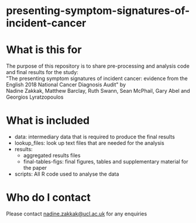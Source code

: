 # presenting-symptom-signatures-of-incident-cancer

# What is this for
The purpose of this repository is to share pre-processing and analysis code and final results for the study:  
"The presenting symptom signatures of incident cancer: evidence from the English 2018 National Cancer Diagnosis Audit" by  
Nadine Zakkak, Matthew Barclay, Ruth Swann, Sean McPhail, Gary Abel and Georgios Lyratzopoulos

# What is included
- data: intermediary data that is required to produce the final results  
- lookup_files: look up text files that are needed for the analysis  
- results: 
  - aggregated results files
  - final-tables-figs: final figures, tables and supplementary material for the paper  
- scripts: All R code used to analyse the data

# Who do I contact
Please contact nadine.zakkak@ucl.ac.uk for any enquiries
